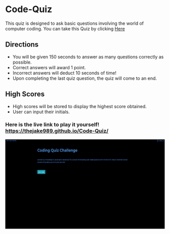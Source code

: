 # Code-Quiz

This quiz is designed to ask basic questions involving the world of computer coding. You can take this Quiz by clicking [Here](https://thejake989.github.io/Code-Quiz/)

## Directions

- You will be given 150 seconds to answer as many questions correctly as possible.
- Correct answers will award 1 point.
- Incorrect answers will deduct 10 seconds of time!
- Upon completing the last quiz question, the quiz will come to an end.

## High Scores

- High scores will be stored to display the highest score obtained.
- User can input their initials.

### Here is the live link to play it yourself! https://thejake989.github.io/Code-Quiz/

![Code Quiz](Assets/images/sample.jpg)
